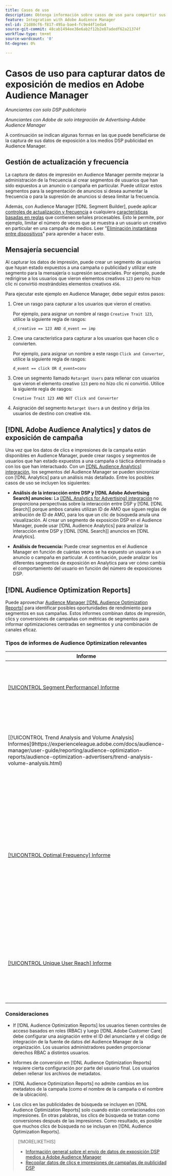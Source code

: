 ```yaml
---
title: Casos de uso
description: Obtenga información sobre casos de uso para compartir sus datos de medios de DSP publicitarios con Audience Manager
feature: Integration with Adobe Audience Manager
exl-id: 21d80cf6-f817-495a-bae4-fc9e44f1eda4
source-git-commit: 48cab1494ee36e6ab2f12b2e87adedf62a21374f
workflow-type: tm+mt
source-wordcount: '0'
ht-degree: 0%

---
```


# Casos de uso para capturar datos de exposición de medios en Adobe Audience Manager

*Anunciantes con solo DSP publicitario*

*Anunciantes con Adobe de solo integración de Advertising-Adobe Audience Manager*

A continuación se indican algunas formas en las que puede beneficiarse de la captura de sus datos de exposición a los medios DSP publicidad <!-- ad impression data? --> en Audience Manager.

## Gestión de actualización y frecuencia

La captura de datos de impresión en Audience Manager permite mejorar la administración de la frecuencia al crear segmentos de usuarios que han sido expuestos a un anuncio o campaña en particular. Puede utilizar estos segmentos para la segmentación de anuncios si desea aumentar la frecuencia o para la supresión de anuncios si desea limitar la frecuencia.

Además, con Audience Manager [!DNL Segment Builder], puede aplicar [controles de actualización y frecuencia](https://experienceleague.adobe.com/docs/audience-manager/user-guide/features/segments/recency-and-frequency.html) a cualquiera [características basadas en reglas](https://experienceleague.adobe.com/docs/audience-manager/user-guide/features/traits/trait-builder/create-onboarded-rule-based-traits.html) que contienen señales procesables. Esto le permite, por ejemplo, limitar el número de veces que se muestra a un usuario un creativo en particular en una campaña de medios. Leer &quot;[Eliminación instantánea entre dispositivos](https://experienceleague.adobe.com/docs/audience-manager/user-guide/features/profile-merge-rules/instant-cross-device-suppression.html)&quot; para aprender a hacer esto.<!-- The AM pulled this paragraph verbatim from AEM doc; I change only a word or two. -->

## Mensajería secuencial

Al capturar los datos de impresión, puede crear un segmento de usuarios que hayan estado expuestos a una campaña o publicidad y utilizar este segmento para la mensajería o supresión secuenciales. Por ejemplo, puede redirigirse a los usuarios que vieron elementos creativos `123` pero no hizo clic ni convirtió mostrándoles elementos creativos `456`.

Para ejecutar este ejemplo en Audience Manager, debe seguir estos pasos:<!-- The AM pulled this example/procedure verbatim from AEM doc; I changed only a word or two. -->

1. Cree un rasgo para capturar a los usuarios que vieron el creativo.

   Por ejemplo, para asignar un nombre al rasgo `Creative Trait 123`, utilice la siguiente regla de rasgos:

   ```
   d_creative == 123 AND d_event == imp
   ```

1. Cree una característica para capturar a los usuarios que hacen clic o convierten.

   Por ejemplo, para asignar un nombre a este rasgo `Click and Converter`, utilice la siguiente regla de rasgos:

   ```
   d_event == click OR d_event=conv
   ```

1. Cree un segmento llamado `Retarget Users` para rellenar con usuarios que vieron el elemento creativo `123` pero no hizo clic ni convirtió. Utilice la siguiente regla de rasgos:

   ```
   Creative Trait 123 AND NOT Click and Converter
   ```

1. Asignación del segmento `Retarget Users` a un destino y dirija los usuarios de destino con creative `456`.

## [!DNL Adobe Audience Analytics] y datos de exposición de campaña

Una vez que los datos de clics e impresiones de la campaña están disponibles en Audience Manager, puede crear rasgos y segmentos de usuarios que han estado expuestos a una campaña o táctica determinada o con los que han interactuado. Con un [[!DNL Audience Analytics] integración](https://experienceleague.adobe.com/docs/analytics/integration/audience-analytics/mc-audiences-aam.html), los segmentos del Audience Manager se pueden sincronizar con [!DNL Analytics] para un análisis más detallado. Entre los posibles casos de uso se incluyen los siguientes:

* **Análisis de la interacción entre DSP y [!DNL Adobe Advertising Search] anuncios:** La [[!DNL Analytics for Advertising] integración](/help/integrations/analytics/overview.md) no proporciona perspectivas sobre la interacción entre DSP y [!DNL [!DNL Search]] porque ambos canales utilizan ID de AMO que siguen reglas de atribución de ID de AMO, para los que un clic de búsqueda anula una visualización. Al crear un segmento de exposición DSP en el Audience Manager, puede usar [!DNL Audience Analytics] para analizar la interacción entre DSP y [!DNL [!DNL Search]] anuncios en [!DNL Analytics].

* **Análisis de frecuencia:** Puede crear segmentos en el Audience Manager en función de cuántas veces se ha expuesto un usuario a un anuncio o campaña en particular. A continuación, puede analizar los diferentes segmentos de exposición en Analytics para ver cómo cambia el comportamiento del usuario en función del número de exposiciones DSP.

## [!DNL Audience Optimization Reports]

Puede aprovechar [Audience Manager [!DNL Audience Optimization Reports]](https://experienceleague.adobe.com/docs/audience-manager/user-guide/reporting/audience-optimization-reports/audience-optimization-reports.html) para identificar posibles oportunidades de rendimiento para segmentos en sus campañas. Estos informes combinan datos de impresión, clics y conversiones de campañas con métricas de segmentos para informar optimizaciones centradas en segmentos y una combinación de canales eficaz.

### Tipos de informes de Audience Optimization relevantes

| Informe | Descripción |
| ------ | ----------- |
| [[!UICONTROL Segment Performance] Informe](https://experienceleague.adobe.com/docs/audience-manager/user-guide/reporting/audience-optimization-reports/audience-optimization-advertisers/segment-performance.html) | Compara los segmentos asignados y no asignados por impresiones y tasas de conversión. |
| [[!UICONTROL Trend Analysis and Volume Analysis] Informes]9https://experienceleague.adobe.com/docs/audience-manager/user-guide/reporting/audience-optimization-reports/audience-optimization-advertisers/trend-analysis-volume-analysis.html) | Devolver datos sobre impresiones, tasas de pulsaciones y conversiones para una amplia gama de dimensiones publicitarias. |
| [[!UICONTROL Optimal Frequency] Informe](https://experienceleague.adobe.com/docs/audience-manager/user-guide/reporting/audience-optimization-reports/audience-optimization-advertisers/optimal-frequency.html) | Ayuda a descubrir el equilibrio óptimo entre el número de impresiones y conversiones servidas. Permite ajustar el número de impresiones que se mostrarán antes de comenzar a ver una disminución de los retornos. |
| [[!UICONTROL Unique User Reach] Informe](https://experienceleague.adobe.com/docs/audience-manager/user-guide/reporting/audience-optimization-reports/audience-optimization-advertisers/unique-user-reach.html) | Un gráfico de burbujas con un tamaño de cada burbuja en proporción directa al número de usuarios únicos para la dimensión seleccionada. |

### Consideraciones

* If [!DNL Audience Optimization Reports] los usuarios tienen controles de acceso basados en roles (RBAC) y luego [!DNL Adobe Customer Care] debe configurar una asignación entre el ID del anunciante y el código de integración de la fuente de datos del Audience Manager de la organización. Los usuarios administradores pueden proporcionar derechos RBAC a distintos usuarios.

* Informes de conversión en [!DNL Audience Optimization Reports] requiere cierta configuración por parte del usuario final. Los usuarios deben rellenar los archivos de metadatos.

* [!DNL Audience Optimization Reports] no admite cambios en los metadatos de la campaña (como el nombre de la campaña o el nombre de la ubicación).

* Los clics en las publicidades de búsqueda se incluyen en [!DNL Audience Optimization Reports] solo cuando están correlacionados con impresiones. En otras palabras, los clics de búsqueda se tratan como conversiones después de las impresiones. Como resultado, es posible que muchos clics de búsqueda no se incluyan en [!DNL Audience Optimization Reports].

>[!MORELIKETHIS]
>
>* [Información general sobre el envío de datos de exposición DSP medios a Adobe Audience Manager](overview.md)
>* [Recopilar datos de clics e impresiones de campañas de publicidad DSP](collect.md)

